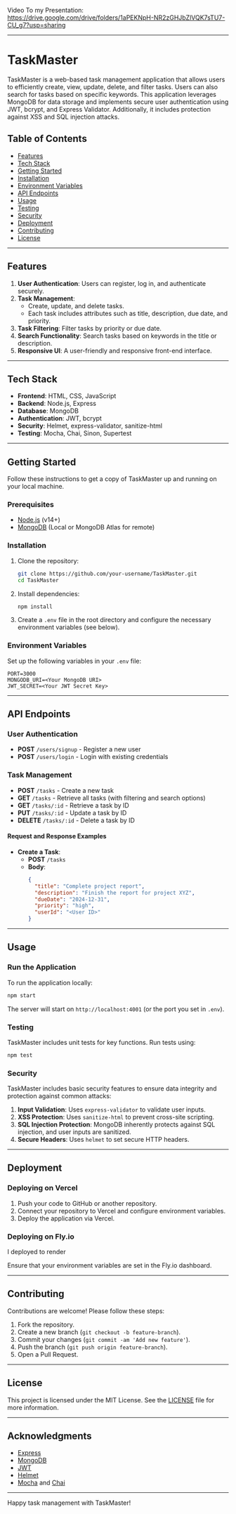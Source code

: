 Video To my Presentation: https://drive.google.com/drive/folders/1aPEKNpH-NR2zGHJbZlVQK7sTU7-CU_g7?usp=sharing

---

# TaskMaster

TaskMaster is a web-based task management application that allows users to efficiently create, view, update, delete, and filter tasks. Users can also search for tasks based on specific keywords. This application leverages MongoDB for data storage and implements secure user authentication using JWT, bcrypt, and Express Validator. Additionally, it includes protection against XSS and SQL injection attacks.

## Table of Contents
- [Features](#features)
- [Tech Stack](#tech-stack)
- [Getting Started](#getting-started)
- [Installation](#installation)
- [Environment Variables](#environment-variables)
- [API Endpoints](#api-endpoints)
- [Usage](#usage)
- [Testing](#testing)
- [Security](#security)
- [Deployment](#deployment)
- [Contributing](#contributing)
- [License](#license)

---

## Features

1. **User Authentication**: Users can register, log in, and authenticate securely.
2. **Task Management**:
   - Create, update, and delete tasks.
   - Each task includes attributes such as title, description, due date, and priority.
3. **Task Filtering**: Filter tasks by priority or due date.
4. **Search Functionality**: Search tasks based on keywords in the title or description.
5. **Responsive UI**: A user-friendly and responsive front-end interface.

---

## Tech Stack

- **Frontend**: HTML, CSS, JavaScript
- **Backend**: Node.js, Express
- **Database**: MongoDB
- **Authentication**: JWT, bcrypt
- **Security**: Helmet, express-validator, sanitize-html
- **Testing**: Mocha, Chai, Sinon, Supertest

---

## Getting Started

Follow these instructions to get a copy of TaskMaster up and running on your local machine.

### Prerequisites

- [Node.js](https://nodejs.org/en/) (v14+)
- [MongoDB](https://www.mongodb.com/) (Local or MongoDB Atlas for remote)

### Installation

1. Clone the repository:
    ```bash
    git clone https://github.com/your-username/TaskMaster.git
    cd TaskMaster
    ```

2. Install dependencies:
    ```bash
    npm install
    ```

3. Create a `.env` file in the root directory and configure the necessary environment variables (see below).

### Environment Variables

Set up the following variables in your `.env` file:

```plaintext
PORT=3000
MONGODB_URI=<Your MongoDB URI>
JWT_SECRET=<Your JWT Secret Key>
```

---

## API Endpoints

### User Authentication

- **POST** `/users/signup` - Register a new user
- **POST** `/users/login` - Login with existing credentials

### Task Management

- **POST** `/tasks` - Create a new task
- **GET** `/tasks` - Retrieve all tasks (with filtering and search options)
- **GET** `/tasks/:id` - Retrieve a task by ID
- **PUT** `/tasks/:id` - Update a task by ID
- **DELETE** `/tasks/:id` - Delete a task by ID

#### Request and Response Examples

- **Create a Task**:
    - **POST** `/tasks`
    - **Body**:
      ```json
      {
        "title": "Complete project report",
        "description": "Finish the report for project XYZ",
        "dueDate": "2024-12-31",
        "priority": "high",
        "userId": "<User ID>"
      }
      ```

---

## Usage

### Run the Application

To run the application locally:

```bash
npm start
```

The server will start on `http://localhost:4001` (or the port you set in `.env`).

### Testing

TaskMaster includes unit tests for key functions. Run tests using:

```bash
npm test
```

### Security

TaskMaster includes basic security features to ensure data integrity and protection against common attacks:

1. **Input Validation**: Uses `express-validator` to validate user inputs.
2. **XSS Protection**: Uses `sanitize-html` to prevent cross-site scripting.
3. **SQL Injection Protection**: MongoDB inherently protects against SQL injection, and user inputs are sanitized.
4. **Secure Headers**: Uses `helmet` to set secure HTTP headers.

---

## Deployment

### Deploying on Vercel

1. Push your code to GitHub or another repository.
2. Connect your repository to Vercel and configure environment variables.
3. Deploy the application via Vercel.

### Deploying on Fly.io

I deployed to render

Ensure that your environment variables are set in the Fly.io dashboard.

---

## Contributing

Contributions are welcome! Please follow these steps:

1. Fork the repository.
2. Create a new branch (`git checkout -b feature-branch`).
3. Commit your changes (`git commit -am 'Add new feature'`).
4. Push the branch (`git push origin feature-branch`).
5. Open a Pull Request.

---

## License

This project is licensed under the MIT License. See the [LICENSE](LICENSE) file for more information.

---

## Acknowledgments

- [Express](https://expressjs.com/)
- [MongoDB](https://www.mongodb.com/)
- [JWT](https://jwt.io/)
- [Helmet](https://helmetjs.github.io/)
- [Mocha](https://mochajs.org/) and [Chai](https://www.chaijs.com/)

---

Happy task management with TaskMaster!
